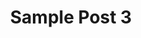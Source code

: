 ---
layout: post
title: Sample Post 3
location:
    geojson: '{
        "type": "Feature",
        "properties": {"popupContent": "Strathcona Provincial Park",
                       "href" : "/tech/jekyll-leaflet/samples/sample-post-3/"},
        "geometry": {
            "type": "Point",
            "coordinates":
		[-125.598810, 49.814399]
        }
    }'
permalink: /post/sample-post-3/
tags: ["sampledata1"]
---